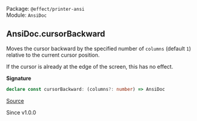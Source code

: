 Package: `@effect/printer-ansi`<br />
Module: `AnsiDoc`<br />

## AnsiDoc.cursorBackward

Moves the cursor backward by the specified number of `columns` (default `1`)
relative to the current cursor position.

If the cursor is already at the edge of the screen, this has no effect.

**Signature**

```ts
declare const cursorBackward: (columns?: number) => AnsiDoc
```

[Source](https://github.com/Effect-TS/effect/tree/main/packages/printer-ansi/src/AnsiDoc.ts#L135)

Since v1.0.0